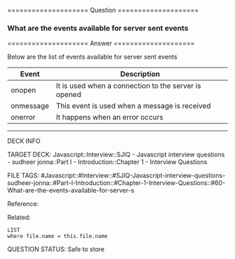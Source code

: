 ==================== Question ====================  

### What are the events available for server sent events  

==================== Answer ====================  

Below are the list of events available for server sent events

| Event     | Description                                          |
| --------- | ---------------------------------------------------- |
| onopen    | It is used when a connection to the server is opened |
| onmessage | This event is used when a message is received        |
| onerror   | It happens when an error occurs                      |

---

DECK INFO

TARGET DECK: Javascript::Interview::SJIQ - Javascript interview questions -
sudheer jonna::Part I - Introduction::Chapter 1 - Interview Questions

FILE TAGS:
#Javascript::#Interview::#SJIQ-Javascript-interview-questions-sudheer-jonna::#Part-I-Introduction::#Chapter-1-Interview-Questions::#60-What-are-the-events-available-for-server-s

Reference:

Related:

```dataview
LIST
where file.name = this.file.name
```

QUESTION STATUS: Safe to store
